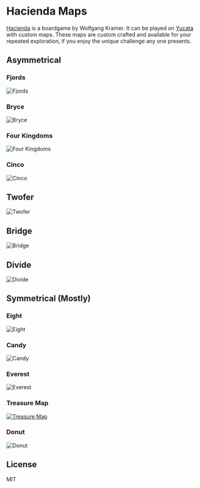 # Hacienda Maps
[Hacienda](https://boardgamegeek.com/boardgame/19100/hacienda) is a boardgame by Wolfgang Kramer.  It can be played on [Yucata](https://www.yucata.de/en) with custom maps.  These maps are custom crafted and available for your repeated exploration, if you enjoy the unique challenge any one presents.

## Asymmetrical
### Fjords
![Fjords](images/fjords.png)

### Bryce
![Bryce](images/bryce.png)

### Four Kingdoms
![Four Kingdoms](images/four-kingdoms.png)

### Cinco
![Cinco](images/cinco.png)

## Twofer
![Twofer](images/twofer.png)

## Bridge
![Bridge](images/bridge.png)

## Divide
![Divide](images/divide.png)

## Symmetrical (Mostly)
### Eight
![Eight](images/eight.png)

### Candy
![Candy](images/candy.png)

### Everest
![Everest](images/everest.png)

### Treasure Map
[![Treasure Map](images/treasure-map.png)](images/treasure-map.png)

### Donut
![Donut](images/donut.png)

## License
MIT
